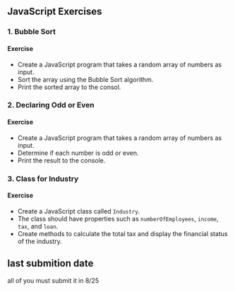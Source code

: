 ## JavaScript Exercises

### 1. Bubble Sort

#### Exercise
- Create a JavaScript program that takes a random array of numbers as input.
- Sort the array using the Bubble Sort algorithm.
- Print the sorted array to the consol.

### 2. Declaring Odd or Even

#### Exercise
- Create a JavaScript program that takes a random array of numbers as input.
- Determine if each number is odd or even.
- Print the result to the console.

### 3. Class for Industry

#### Exercise
- Create a JavaScript class called `Industry`.
- The class should have properties such as `numberOfEmployees`, `income`, `tax`, and `loan`.
- Create methods to calculate the total tax and display the financial status of the industry.
## last submition date
all of you must submit it in 8/25
